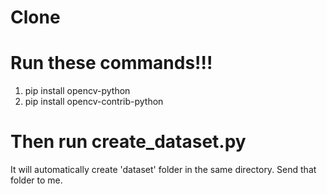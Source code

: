 # Clone

# Run these commands!!!

1. pip install opencv-python
2. pip install opencv-contrib-python


# Then run create_dataset.py

It will automatically create 'dataset' folder in the same directory. Send that folder to me.

